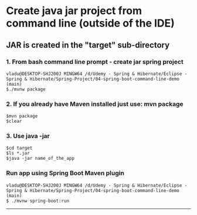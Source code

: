 # Create java jar project from command line (outside of the IDE) #####

## JAR is created in the "target" sub-directory

### 1. From bash command line prompt - create jar spring project 
```
vladu@DESKTOP-SHJ200J MINGW64 /d/Udemy - Spring & Hibernate/Eclipse - Spring & Hibernate/Spring-Project/04-spring-boot-command-line-demo (main)
$./mvnw package
```
### 2. If you already have Maven installed just use: mvn package
```
$mvn package
$clear
```

### 3. Use java -jar
```
$cd target
$ls *.jar
$java -jar name_of_the_app

```
### Run app using Spring Boot Maven plugin
```
vladu@DESKTOP-SHJ200J MINGW64 /d/Udemy - Spring & Hibernate/Eclipse - Spring & Hibernate/Spring-Project/04-spring-boot-command-line-demo (main)
$ ./mvnw spring-boot:run
```

---
